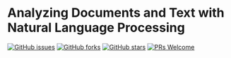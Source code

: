 # Analyzing Documents and Text with Natural Language Processing
[![GitHub issues](https://img.shields.io/github/issues/Develop-Packt/Analyzing-Documents-and-Text-with-Natural-Language-Processing.svg)](https://github.com/Develop-Packt/Analyzing-Documents-and-Text-with-Natural-Language-Processing/issues)
[![GitHub forks](https://img.shields.io/github/forks/Develop-Packt/Analyzing-Documents-and-Text-with-Natural-Language-Processing.svg)](https://github.com/Develop-Packt/Analyzing-Documents-and-Text-with-Natural-Language-Processing/network)
[![GitHub stars](https://img.shields.io/github/stars/Develop-Packt/Analyzing-Documents-and-Text-with-Natural-Language-Processing.svg)](https://github.com/Develop-Packt/Analyzing-Documents-and-Text-with-Natural-Language-Processing/stargazers)
[![PRs Welcome](https://img.shields.io/badge/PRs-welcome-brightgreen.svg)](https://github.com/Develop-Packt/Analyzing-Documents-and-Text-with-Natural-Language-Processing/pulls)
